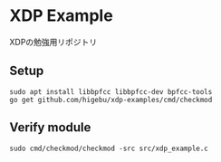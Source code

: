 # XDP Example

XDPの勉強用リポジトリ

## Setup

```
sudo apt install libbpfcc libbpfcc-dev bpfcc-tools
go get github.com/higebu/xdp-examples/cmd/checkmod
```

## Verify module

```
sudo cmd/checkmod/checkmod -src src/xdp_example.c
```
